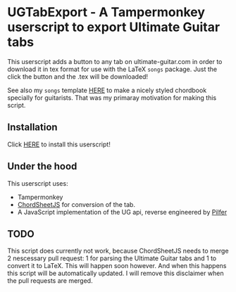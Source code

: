 # UGTabExport - A Tampermonkey userscript to export Ultimate Guitar tabs
This userscript adds a button to any tab on ultimate-guitar.com in order to download it in tex format for use with the LaTeX `songs` package. Just the click the button and the .tex will be downloaded!

See also my `songs` template [HERE](https://github.com/TomJansen/UltimateGuitarChordbook) to make a nicely styled chordbook specially for guitarists. That was my primaray motivation for making this script.

## Installation
Click [HERE](https://github.com/TomJansen/UGTabExport/raw/main/UGTabExport.user.js) to install this userscript!

## Under the hood
This userscript uses:
- Tampermonkey
- [ChordSheetJS](https://github.com/martijnversluis/ChordSheetJS) for conversion of the tab.
- A JavaScript implementation of the UG api, reverse engineered by [Pilfer](https://github.com/Pilfer/ultimate-guitar-scraper)

## TODO
This script does currently not work, because ChordSheetJS needs to merge 2 nescessary pull request: 1 for parsing the Ultimate Guitar tabs and 1 to convert it to LaTeX. This will happen soon however. And when this happens this script will be automatically updated. I will remove this disclaimer when the pull requests are merged.